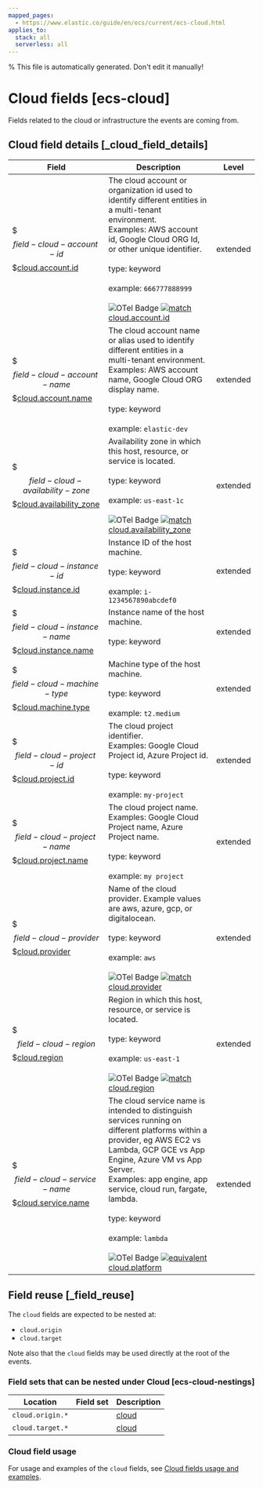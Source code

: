 ```yaml
---
mapped_pages:
  - https://www.elastic.co/guide/en/ecs/current/ecs-cloud.html
applies_to:
  stack: all
  serverless: all
---
```


% This file is automatically generated. Don't edit it manually!

# Cloud fields [ecs-cloud]

Fields related to the cloud or infrastructure the events are coming from.

## Cloud field details [_cloud_field_details]

| Field | Description | Level |
| --- | --- | --- |
| $$$field-cloud-account-id$$$[cloud.account.id](#field-cloud-account-id) |The cloud account or organization id used to identify different entities in a multi-tenant environment.<br>Examples: AWS account id, Google Cloud ORG Id, or other unique identifier.<br><br>type: keyword<br><br>example: `666777888999`<br><br>![OTel Badge](https://img.shields.io/badge/OpenTelemetry-4a5ca6?style=flat&logo=opentelemetry) [![match](https://img.shields.io/badge/match-93c93e?style=flat)](/reference/ecs-opentelemetry.md#ecs-opentelemetry-relation) [cloud.account.id](https://opentelemetry.io/docs/specs/semconv/attributes-registry/cloud/#cloud-account-id)| extended |
| $$$field-cloud-account-name$$$[cloud.account.name](#field-cloud-account-name) |The cloud account name or alias used to identify different entities in a multi-tenant environment.<br>Examples: AWS account name, Google Cloud ORG display name.<br><br>type: keyword<br><br>example: `elastic-dev`<br>| extended |
| $$$field-cloud-availability-zone$$$[cloud.availability_zone](#field-cloud-availability-zone) |Availability zone in which this host, resource, or service is located.<br><br>type: keyword<br><br>example: `us-east-1c`<br><br>![OTel Badge](https://img.shields.io/badge/OpenTelemetry-4a5ca6?style=flat&logo=opentelemetry) [![match](https://img.shields.io/badge/match-93c93e?style=flat)](/reference/ecs-opentelemetry.md#ecs-opentelemetry-relation) [cloud.availability_zone](https://opentelemetry.io/docs/specs/semconv/attributes-registry/cloud/#cloud-availability-zone)| extended |
| $$$field-cloud-instance-id$$$[cloud.instance.id](#field-cloud-instance-id) |Instance ID of the host machine.<br><br>type: keyword<br><br>example: `i-1234567890abcdef0`<br>| extended |
| $$$field-cloud-instance-name$$$[cloud.instance.name](#field-cloud-instance-name) |Instance name of the host machine.<br><br>type: keyword<br><br>| extended |
| $$$field-cloud-machine-type$$$[cloud.machine.type](#field-cloud-machine-type) |Machine type of the host machine.<br><br>type: keyword<br><br>example: `t2.medium`<br>| extended |
| $$$field-cloud-project-id$$$[cloud.project.id](#field-cloud-project-id) |The cloud project identifier.<br>Examples: Google Cloud Project id, Azure Project id.<br><br>type: keyword<br><br>example: `my-project`<br>| extended |
| $$$field-cloud-project-name$$$[cloud.project.name](#field-cloud-project-name) |The cloud project name.<br>Examples: Google Cloud Project name, Azure Project name.<br><br>type: keyword<br><br>example: `my project`<br>| extended |
| $$$field-cloud-provider$$$[cloud.provider](#field-cloud-provider) |Name of the cloud provider. Example values are aws, azure, gcp, or digitalocean.<br><br>type: keyword<br><br>example: `aws`<br><br>![OTel Badge](https://img.shields.io/badge/OpenTelemetry-4a5ca6?style=flat&logo=opentelemetry) [![match](https://img.shields.io/badge/match-93c93e?style=flat)](/reference/ecs-opentelemetry.md#ecs-opentelemetry-relation) [cloud.provider](https://opentelemetry.io/docs/specs/semconv/attributes-registry/cloud/#cloud-provider)| extended |
| $$$field-cloud-region$$$[cloud.region](#field-cloud-region) |Region in which this host, resource, or service is located.<br><br>type: keyword<br><br>example: `us-east-1`<br><br>![OTel Badge](https://img.shields.io/badge/OpenTelemetry-4a5ca6?style=flat&logo=opentelemetry) [![match](https://img.shields.io/badge/match-93c93e?style=flat)](/reference/ecs-opentelemetry.md#ecs-opentelemetry-relation) [cloud.region](https://opentelemetry.io/docs/specs/semconv/attributes-registry/cloud/#cloud-region)| extended |
| $$$field-cloud-service-name$$$[cloud.service.name](#field-cloud-service-name) |The cloud service name is intended to distinguish services running on different platforms within a provider, eg AWS EC2 vs Lambda, GCP GCE vs App Engine, Azure VM vs App Server.<br>Examples: app engine, app service, cloud run, fargate, lambda.<br><br>type: keyword<br><br>example: `lambda`<br><br>![OTel Badge](https://img.shields.io/badge/OpenTelemetry-4a5ca6?style=flat&logo=opentelemetry) [![equivalent](https://img.shields.io/badge/equivalent-1ba9f5?style=flat)](/reference/ecs-opentelemetry.md#ecs-opentelemetry-relation) [cloud.platform](https://opentelemetry.io/docs/specs/semconv/attributes-registry/cloud/#cloud-platform)| extended |

## Field reuse [_field_reuse]

The `cloud` fields are expected to be nested at:

* `cloud.origin`
* `cloud.target`

Note also that the `cloud` fields may be used directly at the root of the events.


### Field sets that can be nested under Cloud [ecs-cloud-nestings]

| Location | Field set | Description |
|---|---|---|
| `cloud.origin.*` || [cloud](/reference/ecs-cloud.md) |Provides the cloud information of the origin entity in case of an incoming request or event.
| `cloud.target.*` || [cloud](/reference/ecs-cloud.md) |Provides the cloud information of the target entity in case of an outgoing request or event.

### Cloud field usage

For usage and examples of the `cloud` fields, see [Cloud fields usage and examples](/reference/ecs-cloud-usage.md).

